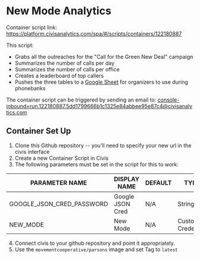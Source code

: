 # New Mode Analytics
Container script link: https://platform.civisanalytics.com/spa/#/scripts/containers/122180887  

This script:  

* Grabs all the outreaches for the "Call for the Green New Deal" campaign  
* Summarizes the number of calls per day  
* Summarizes the number of calls per office  
* Creates a leaderboard of top callers  
* Pushes the three tables to a [Google Sheet](https://docs.google.com/spreadsheets/u/1/d/1fPlKWVtpDWid06R8oi0bHgch1ShYovYyks2aSZKY6nY/edit#gid=0) for organizers to use during phonebanks  

The container script can be triggered by sending an email to: console-inbound+run.122180887.5dd1799666b1c1325e84abbee95e87c4@civisanalytics.com  


## Container Set Up
1. Clone this Github repository -- you'll need to specify your new url in the civis interface  
2. Create a new Container Script in Civis  
3. The following parameters must be set in the script for this to work:  

| PARAMETER NAME            | DISPLAY NAME     | DEFAULT | TYPE              | MAKE REQUIRED |
|---------------------------|------------------|---------|-------------------|---------------|
| GOOGLE_JSON_CRED_PASSWORD | Google JSON Cred | N/A     | String            | Yes           |
| NEW_MODE                  | New Mode         | N/A     | Custom Credential | Yes           |

4. Connect civis to your github repository and point it appropriately.  
5. Use the `movementcooperative/parsons` image and set Tag to `latest`  
